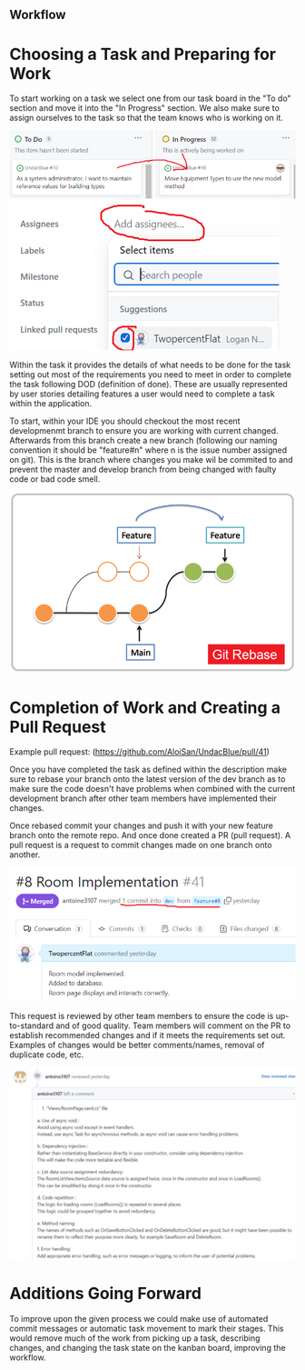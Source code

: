 ## Workflow

# Choosing a Task and Preparing for Work

To start working on a task we select one from our task board in the "To do" section and move it into the "In Progress" section. We also make sure to assign ourselves to the task so that the team knows who is working on it.

![image](https://github.com/TwopercentFlat/40534370Portfolio/blob/main/images/Workflow/Workflow1.PNG)
![image](https://github.com/TwopercentFlat/40534370Portfolio/blob/main/images/Workflow/Workflow2.PNG)

Within the task it provides the details of what needs to be done for the task setting out most of the requirements you need to meet in order to complete the task following DOD (definition of done). These are usually represented by user stories detailing features a user would need to complete a task within the application.

To start, within your IDE you should checkout the most recent developmenmt branch to ensure you are working with current changed. Afterwards from this branch create a new branch (following our naming convention it should be "feature#n" where n is the issue number assigned on git). This is the branch where changes you make wil be commited to and prevent the master and develop branch from being changed with faulty code or bad code smell.

![image](https://github.com/TwopercentFlat/40534370Portfolio/blob/main/images/Workflow/Workflow3.PNG)


# Completion of Work and Creating a Pull Request

Example pull request: (https://github.com/AloiSan/UndacBlue/pull/41)

Once you have completed the task as defined within the description make sure to rebase your branch onto the latest version of the dev branch as to make sure the code doesn't have problems when combined with the current development branch after other team members have implemented their changes.

Once rebased commit your changes and push it with your new feature branch onto the remote repo. And once done created a PR (pull request). A pull request is a request to commit changes made on one branch onto another.

![image](https://github.com/TwopercentFlat/40534370Portfolio/blob/main/images/Workflow/Workflow4.PNG)

This request is reviewed by other team members to ensure the code is up-to-standard and of good quality. Team members will comment on the PR to establish recommended changes and if it meets the requirements set out. Examples of changes would be better comments/names, removal of duplicate code, etc.

![image](https://github.com/TwopercentFlat/40534370Portfolio/blob/main/images/Workflow/Workflow5.PNG)

# Additions Going Forward

To improve upon the given process we could make use of automated commit messages or automatic task movement to mark their stages. This would remove much of the work from picking up a task, describing changes, and changing the task state on the kanban board, improving the workflow.